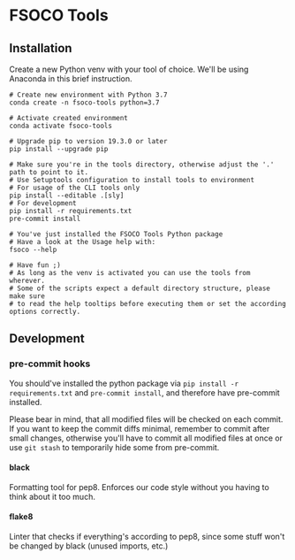 # FSOCO Tools
## Installation
Create a new Python venv with your tool of choice. We'll be using Anaconda in this brief instruction.

```shell script
# Create new environment with Python 3.7
conda create -n fsoco-tools python=3.7

# Activate created environment
conda activate fsoco-tools

# Upgrade pip to version 19.3.0 or later
pip install --upgrade pip

# Make sure you're in the tools directory, otherwise adjust the '.' path to point to it.
# Use Setuptools configuration to install tools to environment
# For usage of the CLI tools only
pip install --editable .[sly]
# For development
pip install -r requirements.txt
pre-commit install

# You've just installed the FSOCO Tools Python package
# Have a look at the Usage help with:
fsoco --help

# Have fun ;)
# As long as the venv is activated you can use the tools from wherever.
# Some of the scripts expect a default directory structure, please make sure
# to read the help tooltips before executing them or set the according options correctly.
``` 
## Development
### pre-commit hooks
You should've installed the python package via `pip install -r requirements.txt` and `pre-commit install`, and therefore have pre-commit installed.

Please bear in mind, that all modified files will be checked on each commit. If you want to keep the commit diffs minimal, remember to
commit after small changes, otherwise you'll have to commit all modified files at once or use `git stash` to temporarily hide some from pre-commit.
#### black
Formatting tool for pep8. Enforces our code style without you having to think about it too much.
#### flake8
Linter that checks if everything's according to pep8, since some stuff won't be changed by black (unused imports, etc.)

